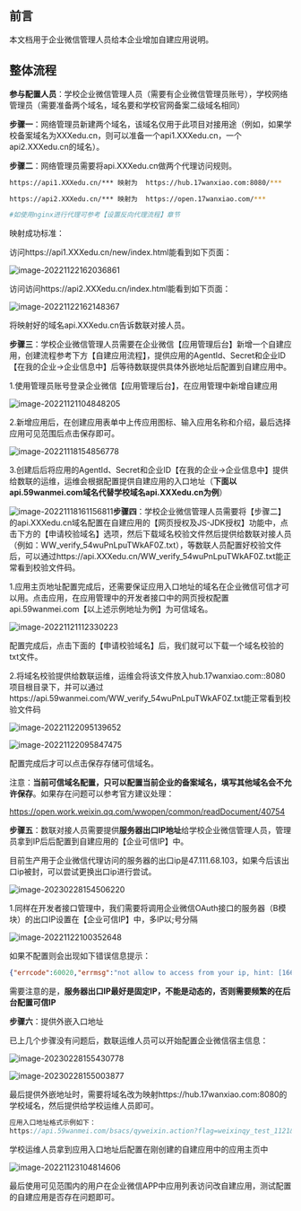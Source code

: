 ## 前言

本文档用于企业微信管理人员给本企业增加自建应用说明。

## 整体流程

**参与配置人员**：学校企业微信管理人员（需要有企业微信管理员账号），学校网络管理员（需要准备两个域名，域名要和学校官网备案二级域名相同）

**步骤一**：网络管理员新建两个域名，该域名仅用于此项目对接用途（例如，如果学校备案域名为XXXedu.cn，则可以准备一个api1.XXXedu.cn，一个api2.XXXedu.cn的域名）。

**步骤二**：网络管理员需要将api.XXXedu.cn做两个代理访问规则。

```sh
https://api1.XXXedu.cn/*** 映射为  https://hub.17wanxiao.com:8080/***

https://api2.XXXedu.cn/*** 映射为  https://open.17wanxiao.com/***

#如使用nginx进行代理可参考【设置反向代理流程】章节
```

映射成功标准：

访问https://api1.XXXedu.cn/new/index.html能看到如下页面：

![image-20221122162036861](https://alex-img-1253982387.cos.ap-nanjing.myqcloud.com/Typora-wm/202211221620019.png)

访问访问https://api2.XXXedu.cn/index.html能看到如下页面：

![image-20221122162148367](https://alex-img-1253982387.cos.ap-nanjing.myqcloud.com/Typora-wm/202211221621570.png)

将映射好的域名api.XXXedu.cn告诉数联对接人员。

**步骤三**：学校企业微信管理人员需要在企业微信【应用管理后台】新增一个自建应用，创建流程参考下方【自建应用流程】，提供应用的AgentId、Secret和企业ID【在我的企业->企业信息中】后等待数联提供具体外嵌地址后配置到自建应用中。

1.使用管理员账号登录企业微信【应用管理后台】，在应用管理中新增自建应用

![image-20221121104848205](https://alex-img-1253982387.cos.ap-nanjing.myqcloud.com/Typora-wm/202211211048503.png)

2.新增应用后，在创建应用表单中上传应用图标、输入应用名称和介绍，最后选择应用可见范围后点击保存即可。

![image-20221118154856778](https://alex-img-1253982387.cos.ap-nanjing.myqcloud.com/Typora-wm/202211181548847.png)

3.创建后后将应用的AgentId、Secret和企业ID【在我的企业->企业信息中】提供给数联的运维，运维会根据配置提供自建应用的入口地址（**下面以api.59wanmei.com域名代替学校域名api.XXXedu.cn为例**）

![image-20221118161156811](https://alex-img-1253982387.cos.ap-nanjing.myqcloud.com/Typora-wm/202211181611845.png)**步骤四**：学校企业微信管理人员需要将【步骤二】的api.XXXedu.cn域名配置在自建应用的【网页授权及JS-JDK授权】功能中，点击下方的【申请校验域名】选项，然后下载域名校验文件然后提供给数联对接人员（例如：WW_verify_54wuPnLpuTWkAF0Z.txt），等数联人员配置好校验文件后，可以通过https://api.XXXedu.cn/WW_verify_54wuPnLpuTWkAF0Z.txt能正常看到校验文件码。

1.应用主页地址配置完成后，还需要保证应用入口地址的域名在企业微信可信才可以用。点击应用，在应用管理中的开发者接口中的网页授权配置api.59wanmei.com【以上述示例地址为例】为可信域名。

![image-20221121112330223](https://alex-img-1253982387.cos.ap-nanjing.myqcloud.com/Typora-wm/202211211123258.png)

配置完成后，点击下面的【申请校验域名】后，我们就可以下载一个域名校验的txt文件。

2.将域名校验提供给数联运维，运维会将该文件放入hub.17wanxiao.com::8080项目根目录下，并可以通过https://api.59wanmei.com/WW_verify_54wuPnLpuTWkAF0Z.txt能正常看到校验文件码

![image-20221122095139652](https://alex-img-1253982387.cos.ap-nanjing.myqcloud.com/Typora-wm/202211220951733.png)

![image-20221122095847475](https://alex-img-1253982387.cos.ap-nanjing.myqcloud.com/Typora-wm/202211220958509.png)

配置完成后才可以点击保存存储可信域名。

注意：**当前可信域名配置，只可以配置当前企业的备案域名，填写其他域名会不允许保存**。如果存在问题可以参考官方建议处理：

https://open.work.weixin.qq.com/wwopen/common/readDocument/40754

**步骤五**：数联对接人员需要提供**服务器出口IP地址**给学校企业微信管理人员，管理员拿到IP后后配置到自建应用的【企业可信IP】中。

目前生产用于企业微信代理访问的服务器的出口ip是47.111.68.103，如果今后该出口ip被封，可以尝试更换出口ip进行尝试。

![image-20230228154506220](https://alex-img-1253982387.cos.ap-nanjing.myqcloud.com/Typora-wm/202302281545599.png)

1.同样在开发者接口管理中，我们需要将调用企业微信OAuth接口的服务器（B模块）的出口IP设置在【企业可信IP】中，多IP以;号分隔

![image-20221122100352648](https://alex-img-1253982387.cos.ap-nanjing.myqcloud.com/Typora-wm/202211221003720.png)

如果不配置则会出现如下错误信息提示：

```json
{"errcode":60020,"errmsg":"not allow to access from your ip, hint: [1669020802500610298213653], from ip: 120.27.208.144, more info at https://open.work.weixin.qq.com/devtool/query?e=60020"}
```

需要注意的是，**服务器出口IP最好是固定IP，不能是动态的，否则需要频繁的在后台配置可信IP**



**步骤六**：提供外嵌入口地址

已上几个步骤没有问题后，数联运维人员可以开始配置企业微信宿主信息：

![image-20230228155430778](https://alex-img-1253982387.cos.ap-nanjing.myqcloud.com/Typora-wm/202302281554822.png)

![image-20230228155003877](https://alex-img-1253982387.cos.ap-nanjing.myqcloud.com/Typora-wm/202302281550917.png)

最后提供外嵌地址时，需要将域名改为映射https://hub.17wanxiao.com:8080的学校域名，然后提供给学校运维人员即可。

```js
应用入口地址格式示例如下：
https://api.59wanmei.com/bsacs/qyweixin.action?flag=weixinqy_test_1121&paytype=qyweixin&ecardFunc=index
```

学校运维人员拿到应用入口地址后配置在刚创建的自建应用中的应用主页中

![image-20221123104814606](https://alex-img-1253982387.cos.ap-nanjing.myqcloud.com/Typora-wm/202211231048114.png)

最后使用可见范围内的用户在企业微信APP中应用列表访问改自建应用，测试配置的自建应用是否存在问题即可。


